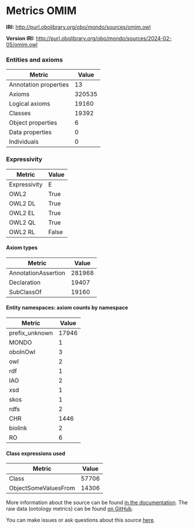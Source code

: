 # Metrics OMIM

**IRI:** http://purl.obolibrary.org/obo/mondo/sources/omim.owl

**Version IRI:** http://purl.obolibrary.org/obo/mondo/sources/2024-02-05/omim.owl

### Entities and axioms

| Metric | Value |
| ------ | ----- |
| Annotation properties | 13 |
| Axioms | 320535 |
| Logical axioms | 19160 |
| Classes | 19392 |
| Object properties | 6 |
| Data properties | 0 |
| Individuals | 0 |


### Expressivity

| Metric | Value |
| ------ | ----- |
| Expressivity | E |
| OWL2 | True |
| OWL2 DL | True |
| OWL2 EL | True |
| OWL2 QL | True |
| OWL2 RL | False |

#### Axiom types

| Metric | Value |
| ------ | ----- |
| AnnotationAssertion | 281968 |
| Declaration | 19407 |
| SubClassOf | 19160 |


#### Entity namespaces: axiom counts by namespace

| Metric | Value |
| ------ | ----- |
| prefix_unknown | 17946 |
| MONDO | 1 |
| oboInOwl | 3 |
| owl | 2 |
| rdf | 1 |
| IAO | 2 |
| xsd | 1 |
| skos | 1 |
| rdfs | 2 |
| CHR | 1446 |
| biolink | 2 |
| RO | 6 |


#### Class expressions used

| Metric | Value |
| ------ | ----- |
| Class | 57706 |
| ObjectSomeValuesFrom | 14306 |


More information about the source can be found [in the documentation](../sources.md). The raw data (ontology metrics) can be found [on GitHub](https://github.com/monarch-initiative/mondo-ingest/tree/main/src/ontology/metadata).

You can make issues or ask questions about this source [here](https://github.com/monarch-initiative/mondo-ingest/issues).

